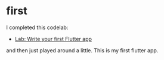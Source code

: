 # first

I completed this codelab:

- [Lab: Write your first Flutter app](https://docs.flutter.dev/get-started/codelab)

and then just played around a little. This is my first flutter app. 